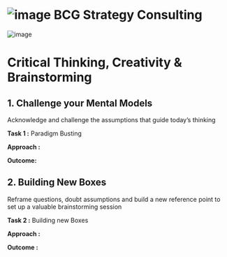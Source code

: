 # ![image](https://user-images.githubusercontent.com/114581035/222788236-03e16f14-6f46-4530-a269-b59d1e29a1a7.png) BCG Strategy Consulting

![image](https://github.com/manishkr1754/BCG_Strategy_Consulting_Brainstorming_Ideation/assets/114581035/7d14d3b8-2dc1-4ec3-8d22-a84dc84adc19)


# Critical Thinking, Creativity & Brainstorming

## 1. Challenge your Mental Models
Acknowledge and challenge the assumptions that guide today’s thinking

**Task 1 :** Paradigm Busting

**Approach :**

**Outcome:**


## 2. Building New Boxes
Reframe questions, doubt assumptions and build a new reference point to set up a valuable brainstorming session

**Task 2 :** Building new Boxes

**Approach :**

**Outcome :**
